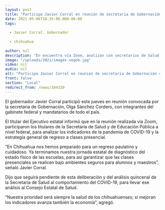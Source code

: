 ```yaml
---
layout: post
title: "Participa Javier Corral en reunión de secretaria de Gobernación con mandatarios de todo el país"
date: 2021-05-06T18:35:00.000-06:00
tags:
  
  - Javier Corral. Gobernador
  
  - chihuahua
  
author: nil
description: "En encuentro vía Zoom, analizan con secretarios de Salud y Educación Pública, los indicadores de la pandemia de COVID-19 y la estrategia general de regreso a clases presencial"
image: "/uploads/2021/images-segob.jpg"
video: nil
audio: nil
alt: "Participa Javier Corral en reunión de secretaria de Gobernación con mandatarios de todo el país"
front: false
section: "Local"
redirect_from: /news/184320
---
```


El gobernador Javier Corral participó este jueves en reunión convocada por la secretaria de Gobernación, Olga Sánchez Cordero, con integrantes del gabinete federal y mandatarios de todo el país.

El titular del Ejecutivo estatal informó que en la reunión realizada vía Zoom, participaron los titulares de la Secretaría de Salud y de Educación Pública a nivel federal,  para analizar los indicadores de la pandemia de COVID-19 y la estrategia general de regreso a clases presencial.

“En Chihuahua nos hemos preparado para un regreso paulatino y cuidadoso. Ya terminamos nuestra jornada estatal de diagnóstico del estado físico de las escuelas, para así garantizar que las clases presenciales se realicen bajo ambientes seguros para alumnos y maestros”, señaló Javier Corral.

Dijo que seguirá pendiente de esta deliberación y del análisis quincenal de la Secretaría de Salud al comportamiento del COVID-19, para llevar ese análisis al  Consejo Estatal de Salud.

“Nuestra prioridad será siempre la salud de los chihuahuenses; si mejoran los indicadores avanza también la economía”, agregó.